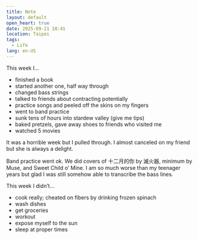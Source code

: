 ```yaml
---
title: Note
layout: default
open_heart: true
date: 2025-09-21 18:41
location: Taipei
tags: 
  - Life
lang: en-US
---
```


This week I…

- finished a book
- started another one, half way through
- changed bass strings
- talked to friends about contracting potentially
- practice songs and peeled off the skins on my fingers
- went to band practice
- sunk tens of hours into stardew valley (give me tips)
- baked pretzels, gave away shoes to friends who visited me
- watched 5 movies

It was a horrible week but I pulled through. I almost canceled on my friend but she is always a delight.

Band practice went ok. We did covers of 十二月的你 by 滅火器, minimum by Muse, and Sweet Child o’ Mine. I am so much worse than my teenager years but glad I was still somehow able to transcribe the bass lines. 

This week I didn’t…

- cook really; cheated on fibers by drinking frozen spinach
- wash dishes
- get groceries
- workout
- expose myself to the sun
- sleep at proper times
